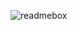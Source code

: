 ![readmebox](https://github.com/AsrulHidayat/Asrul-Hidayat/assets/136725199/e1028cb3-8fb3-45ac-bb71-becc8f3521b0)
